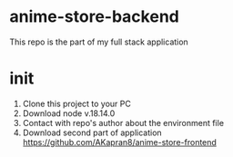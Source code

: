 # anime-store-backend

This repo is the part of my full stack application

# init
1. Clone this project to your PC
2. Download node  v.18.14.0
3. Contact with repo's author about the environment file
4. Download second part of application https://github.com/AKapran8/anime-store-frontend
